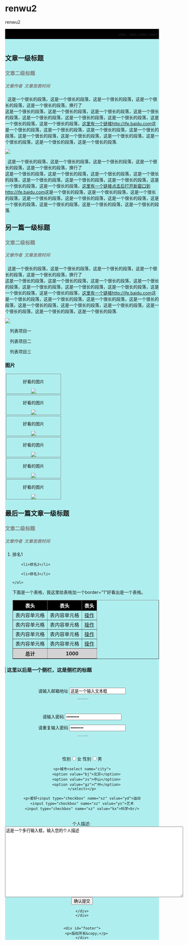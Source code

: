 # renwu2
renwu2
<html>

<head>
<style>
#header{background-color:black;
	color:white;
	padding:5px;
	text-align:right;
	font-size:5px;
}

.wenzhang{
	margin:25px;
	padding:30px;
	height:auto;
	width:auto;
	background-color:white;
	border-bottom:1px solid black;
}
.smallwz{border:1px solid  gray;
	height:auto;
	width:178px;
	margin:3px;
	text-align:center;
}
#contain{background-color:PaleTurquoise;
}
#footer {
    background-color:black;
    color:white;
    clear:both;
    text-align:center;
   padding:3px;	 	 
}
span.zl{border-left:2px solid gray;
}
span.blank{
	color:white;
	
}
span.gray{background-color:gray;
	color:black;
}
span.zi{color:gray;
	font-size:3px;
}
span.za{color:gray;
}
.txt{text-align:center;
}

</style>
</head>

<body>
<div id="header">
<h3><a href="#">导航链接一</a> &nbsp;&nbsp; <a href="#">导航链接二</a>&nbsp;&nbsp;<a href="#">导航链接三</a>&nbsp;&nbsp;<a href="#">导航链接四</a></h3> 
</div>

<div id="contain">
<br/>
<div class="wenzhang">
<h2>文章一级标题</h2>

<h3><span class="za">文章二级标题</span></h3>

<h5><span class="za">文章作者&nbsp;&nbsp;文章发表时间</span></h5>

<p>&nbsp;&nbsp;这是一个很长的段落，这是一个很长的段落，这是一个很长的段落，这是一个很长的段落，这是一个很长的段落，换行了<br/>
这是一个很长的段落，这是一个很长的段落，这是一个很长的段落，这是一个很长的段落，这是一个很长的段落，这是一个很长的段落，这是一个很长的段落，这是一个很长的段落，这是一个很长的段落，<a href="http://ife.baidu.com">这里有一个链接http://ife.baidu.com</a>这是一个很长的段落，这是一个很长的段落，这是一个很长的段落，这是一个很长的段落，这是一个很长的段落，这是一个很长的段落，这是一个很长的段落，这是一个很长的段落，这是一个很长的段落，这是一个很长的段落.<br/></p>

<img src="https://timgsa.baidu.com/timg?image&quality=80&size=b9999_10000&sec=1490354825717&di=f0ed3967ee47f084df62b0fee35fff78&imgtype=0&src=http%3A%2F%2Fwww.caslon.cn%2Fpics%2Fallimg%2Fbd20163031.jpg">

<p>&nbsp;&nbsp;这是一个很长的段落，这是一个很长的段落，这是一个很长的段落，这是一个很长的段落，这是一个很长的段落，换行了<br/>
这是一个很长的段落，这是一个很长的段落，这是一个很长的段落，这是一个很长的段落，这是一个很长的段落，这是一个很长的段落，这是一个很长的段落，这是一个很长的段落，这是一个很长的段落，<a href="http://ife.baidu.com" target="_blank">这里有一个链接点击后打开新窗口到http://ife.baidu.com</a>这是一个很长的段落，这是一个很长的段落，这是一个很长的段落，这是一个很长的段落，这是一个很长的段落，这是一个很长的段落，这是一个很长的段落，这是一个很长的段落，这是一个很长的段落，这是一个很长的段落.<br/></p>

</div>

<div class="wenzhang">
<h2>另一篇一级标题</h2>

<h3><span class="za">文章二级标题</span></h3>

<h5><span class="za">文章作者&nbsp;&nbsp;文章发表时间</span></h5>

<p>&nbsp;&nbsp;这是一个很长的段落，这是一个很长的段落，这是一个很长的段落，这是一个很长的段落，这是一个很长的段落，换行了<br/>
这是一个很长的段落，这是一个很长的段落，这是一个很长的段落，这是一个很长的段落，这是一个很长的段落，这是一个很长的段落，这是一个很长的段落，这是一个很长的段落，这是一个很长的段落，<a href="http://ife.baidu.com">这里有一个链接http://ife.baidu.com</a>这是一个很长的段落，这是一个很长的段落，这是一个很长的段落，这是一个很长的段落，这是一个很长的段落，这是一个很长的段落，这是一个很长的段落，这是一个很长的段落，这是一个很长的段落，这是一个很长的段落.<br/></p>

<img src="https://timgsa.baidu.com/timg?image&quality=80&size=b9999_10000&sec=1490354825717&di=f0ed3967ee47f084df62b0fee35fff78&imgtype=0&src=http%3A%2F%2Fwww.caslon.cn%2Fpics%2Fallimg%2Fbd20163031.jpg">
<br/>
<p>&nbsp;&nbsp;&nbsp;&nbsp;列表项目一</p>

<p>&nbsp;&nbsp;&nbsp;&nbsp;列表项目二</p>

<p>&nbsp;&nbsp;&nbsp;&nbsp;列表项目三</p>
</div>

<div class="wenzhang">
<h3><b>图片</b></h3>
<div class="smallwz">
<p>好看的图片</p>
<img src="https://timgsa.baidu.com/timg?image&quality=80&size=b9999_10000&sec=1490354825717&di=f0ed3967ee47f084df62b0fee35fff78&imgtype=0&src=http%3A%2F%2Fwww.caslon.cn%2Fpics%2Fallimg%2Fbd20163031.jpg">
</div>
<div class="smallwz">
<p>好看的图片</p>
<img src="https://timgsa.baidu.com/timg?image&quality=80&size=b9999_10000&sec=1490354825717&di=f0ed3967ee47f084df62b0fee35fff78&imgtype=0&src=http%3A%2F%2Fwww.caslon.cn%2Fpics%2Fallimg%2Fbd20163031.jpg">
</div>
<div class="smallwz">
<p>好看的图片</p>
<img src="https://timgsa.baidu.com/timg?image&quality=80&size=b9999_10000&sec=1490354825717&di=f0ed3967ee47f084df62b0fee35fff78&imgtype=0&src=http%3A%2F%2Fwww.caslon.cn%2Fpics%2Fallimg%2Fbd20163031.jpg">
</div>
<div class="smallwz">
<p>好看的图片</p>
<img src="https://timgsa.baidu.com/timg?image&quality=80&size=b9999_10000&sec=1490354825717&di=f0ed3967ee47f084df62b0fee35fff78&imgtype=0&src=http%3A%2F%2Fwww.caslon.cn%2Fpics%2Fallimg%2Fbd20163031.jpg">
</div>
<div class="smallwz">
<p>好看的图片</p>
<img src="https://timgsa.baidu.com/timg?image&quality=80&size=b9999_10000&sec=1490354825717&di=f0ed3967ee47f084df62b0fee35fff78&imgtype=0&src=http%3A%2F%2Fwww.caslon.cn%2Fpics%2Fallimg%2Fbd20163031.jpg">
</div>
<div class="smallwz">
<p>好看的图片</p>
<img src="https://timgsa.baidu.com/timg?image&quality=80&size=b9999_10000&sec=1490354825717&di=f0ed3967ee47f084df62b0fee35fff78&imgtype=0&src=http%3A%2F%2Fwww.caslon.cn%2Fpics%2Fallimg%2Fbd20163031.jpg">
</div>

</div>

<div class="wenzhang">
<h2>最后一篇文章一级标题</h2>

<h3><span class="za">文章二级标题</span></h3>
<h5><span class="za">文章作者&nbsp;&nbsp;文章发表时间</span></h5>
	<ol>
		<li>排名1</li>

		<li>排名2</li>

		<li>排名3</li>

	</ol>

<p>下面是一个表格，我这里给表格加一个border="1"好看出是一个表格。
<table border="1"  cellspacing="0" width="1100px">
<tr bgcolor="black">
	<th bordercolor="LightGrey"><span class="blank">表头</span></th>
	<th bordercolor="LightGrey"><span class="blank">表头</span></th>
	<th bordercolor="LightGrey"><span class="blank">表头</span></th>
</tr>
<tr>
	<td bordercolor="LightGrey">表内容单元格</td>
	<td bordercolor="LightGrey">表内容单元格</td>
	<td bordercolor="LightGrey"><a href="#">操作</a></td>
</tr>
<tr>
	<td bordercolor="LightGrey">表内容单元格</td>
	<td bordercolor="LightGrey">表内容单元格</td>
	<td bordercolor="LightGrey" bordercolor="LightGrey"><a href="#">操作</a></td>
</tr>
<tr>
	<td bordercolor="LightGrey">表内容单元格</td>
	<td bordercolor="LightGrey">表内容单元格</td>
	<td bordercolor="LightGrey"><a href="#">操作</a></td>
</tr>
<tr>
	<td bordercolor="LightGrey">表内容单元格</td>
	<td bordercolor="LightGrey">表内容单元格</td>
	<td bordercolor="LightGrey"><a href="#">操作</a></td>
</tr>
<tr bgcolor="LightGrey">
	<span class="gray"><th bordercolor="LightGrey">总计</th>
	<th colspan="2" bordercolor="LightGrey">1000</th></span>
</tr>
</table>
</div>

<div class="wenzhang">
<h3><span class="zl">&nbsp;这里以后是一个侧栏，这是侧栏的标题</span></h3>
<br/>
<div class="txt">
	<form action="">
	<p>请输入邮箱地址&nbsp;<input type="text" value="这是一个输入文本框"></p>
	  <p><span class="zi">&nbsp;&nbsp;&nbsp;&nbsp;&nbsp;&nbsp;&nbsp;&nbsp;&nbsp;&nbsp;邮箱地址请按要求格式输入</span></p>
<br/>
	<p>请输入密码&nbsp;<input type="password" value="这是一个输入文本框"></p>
	<p>请重复输入密码&nbsp;<input type="password" value="这是一个输入文本框"></p>
	<p><span class="zi">&nbsp;&nbsp;&nbsp;&nbsp;&nbsp;&nbsp;&nbsp;密码请为6-16位英文数字</span></p>
<br/>
<br/>
	<p>性别<input type="radio" name="sex" value="female" checkde>女
	性别<input type="radio" name="sex" value="male">男</p>

	<p>城市<select name="city">
		<option value="bj">北京</option>
		<option value="zs">中山</option>
		<option value="gz">广州</option>
	</select></p>

	<p>爱好<input type="checkbox" name="xz" value="yd">运动
	<input type="checkbox" name="xz" value="ys">艺术
	<input type="checkbox" name="xz" value="kx">科学<br/>
<br/>
	<span style="vertical-align:top">个人描述:&nbsp;</span><textarea  name="wenben"  cols="70" rows="15"  >这是一个多行输入框，输入您的个人描述			
	</textarea>
<br/>	 
	<input type="submit" value="确认提交">

	</div>
	</div>


	<div id="footer">
		<p>版权所有&copy;</p>
	</div>
</div>
</body>
</html>
